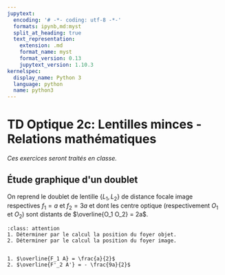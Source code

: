```yaml
---
jupytext:
  encoding: '# -*- coding: utf-8 -*-'
  formats: ipynb,md:myst
  split_at_heading: true
  text_representation:
    extension: .md
    format_name: myst
    format_version: 0.13
    jupytext_version: 1.10.3
kernelspec:
  display_name: Python 3
  language: python
  name: python3
---
```

# TD Optique 2c: Lentilles minces - Relations mathématiques
_Ces exercices seront traités en classe._

## Étude graphique d'un doublet
On reprend le doublet de lentille {$L_1, L_2$} de distance focale image respectives $f_1  = a$ et $f_2 = 3a$ et dont les centre optique (respectivement $O_1$ et $O_2$) sont distants de $\overline{O_1 O_2} = 2a$.


````{admonition} Exercice 
:class: attention
1. Déterminer par le calcul la position du foyer objet.
2. Déterminer par le calcul la position du foyer image.
````

````{dropdown} Eléments de réponse (sans justification)

1. $\overline{F_1 A} = \frac{a}{2}$
2. $\overline{F'_2 A'} = - \frac{9a}{2}$
````
